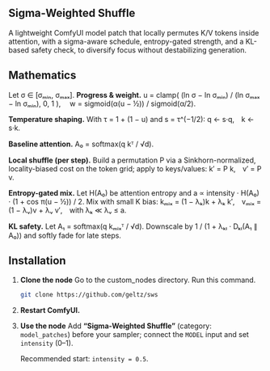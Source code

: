 ## Sigma-Weighted Shuffle

A lightweight ComfyUI model patch that locally permutes K/V tokens inside attention, with a sigma-aware schedule, entropy-gated strength, and a KL-based safety check, to diversify focus without destabilizing generation. 

## Mathematics

Let σ ∈ [σₘᵢₙ, σₘₐₓ].
**Progress & weight.**
u = clamp( (ln σ − ln σₘᵢₙ) / (ln σₘₐₓ − ln σₘᵢₙ), 0, 1 ), 
w = sigmoid(α(u − ½)) / sigmoid(α/2).

**Temperature shaping.** With τ = 1 + (1 − u) and s = τ^(−1/2): q ← s·q, k ← s·k.

**Baseline attention.** A₀ = softmax(q kᵀ / √d).

**Local shuffle (per step).** Build a permutation P via a Sinkhorn-normalized, locality-biased cost on the token grid; apply to keys/values:
k′ = P k, v′ = P v.

**Entropy-gated mix.** Let H(A₀) be attention entropy and a ∝ intensity · H(A₀) · (1 + cos π(u − ½)) / 2.
Mix with small K bias:
kₘᵢₓ = (1 − λₖ)k + λₖ k′, vₘᵢₓ = (1 − λᵥ)v + λᵥ v′, with λₖ ≪ λᵥ ≤ a.

**KL safety.** Let A₁ = softmax(q kₘᵢₓᵀ / √d).
Downscale by 1 / (1 + λₖₗ · Dₖₗ(A₁ ∥ A₀)) and softly fade for late steps. 

## Installation

1. **Clone the node**
	Go to the custom_nodes directory.
	Run this command.
	```bash
	git clone https://github.com/geltz/sws
	```
2. **Restart ComfyUI.**
3. **Use the node**
   Add **“Sigma-Weighted Shuffle”** (category: `model_patches`) before your sampler; connect the `MODEL` input and set `intensity` (0–1).

   Recommended start: `intensity = 0.5`.
